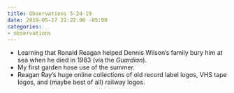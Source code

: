 ```yaml
---
title: Observations 5-24-19
date: 2019-05-27 21:22:00 -05:00
categories:
- observations
---
```


- Learning that Ronald Reagan helped Dennis Wilson’s family bury him at sea when he died in 1983 (via the *Guardian*).
- My first garden hose use of the summer.
- Reagan Ray’s huge online collections of old record label logos, VHS tape logos, and (maybe best of all) railway logos.